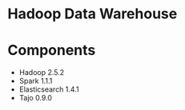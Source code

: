 Hadoop Data Warehouse
===========

# Components

* Hadoop 2.5.2
* Spark 1.1.1
* Elasticsearch 1.4.1
* Tajo 0.9.0
